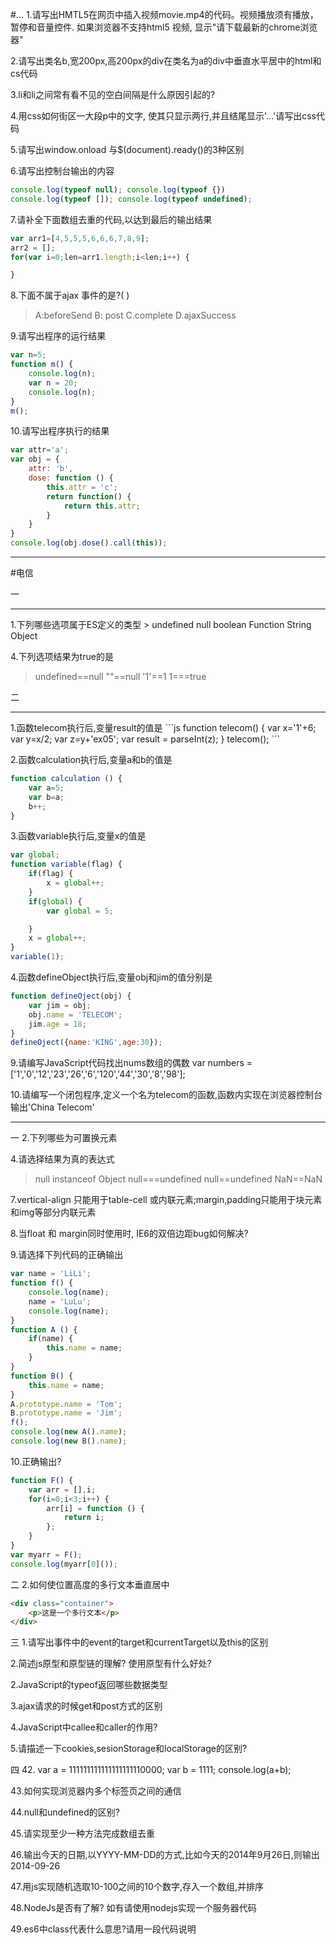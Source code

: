 #...
1.请写出HMTL5在网页中插入视频movie.mp4的代码。视频播放须有播放，暂停和音量控件.
如果浏览器不支持html5 视频, 显示"请下载最新的chrome浏览器"

2.请写出类名b,宽200px,高200px的div在类名为a的div中垂直水平居中的html和cs代码

3.li和li之间常有看不见的空白间隔是什么原因引起的?

4.用css如何街区一大段p中的文字, 使其只显示两行,并且结尾显示'...'请写出css代码

5.请写出window.onload 与$(document).ready()的3种区别

6.请写出控制台输出的内容
```js
console.log(typeof null); console.log(typeof {})
console.log(typeof []); console.log(typeof undefined);
```

7.请补全下面数组去重的代码,以达到最后的输出结果
```js
var arr1=[4,5,5,5,6,6,6,7,8,9];
arr2 = [];
for(var i=0;len=arr1.length;i<len;i++) {

}
```

8.下面不属于ajax 事件的是?( )
> A:beforeSend B: post C.complete D.ajaxSuccess

9.请写出程序的运行结果
```js
var n=5;
function m() {
    console.log(n);        
    var n = 20;
    console.log(n);
}
m();
```

10.请写出程序执行的结果
```js
var attr='a';
var obj = {
    attr: 'b',
    dose: function () {
        this.attr = 'c';
        return function() {
            return this.attr;
        }
    }
}
console.log(obj.dose().call(this));
```

<hr>

#电信

一 
<hr>
1.下列哪些选项属于ES定义的类型
> undefined null boolean Function String Object

4.下列选项结果为true的是
>undefined==null ""==null '1'==1 1===true


二
<hr>
1.函数telecom执行后,变量result的值是
```js
function telecom() {
    var x='1'+6;
    var y=x/2;
    var z=y+'ex05';
    var result = parseInt(z);
}
telecom();
```

2.函数calculation执行后,变量a和b的值是
```js
function calculation () {
    var a=5;
    var b=a;
    b++;
}
```

3.函数variable执行后,变量x的值是
```js
var global;
function variable(flag) {
    if(flag) {
        x = global++;
    }
    if(global) {
        var global = 5;

    }
    x = global++;
}
variable(1);

```

4.函数defineObject执行后,变量obj和jim的值分别是
```js
function defineOject(obj) {
    var jim = obj;
    obj.name = 'TELECOM';
    jim.age = 18;
}
defineOject({name:'KING',age:30});

```

9.请编写JavaScript代码找出nums数组的偶数
var numbers = ['1','0','12','23','26','6','120','44','30','8','98'];

10.请编写一个闭包程序,定义一个名为telecom的函数,函数内实现在浏览器控制台输出'China Telecom'


------

一
2.下列哪些为可置换元素

4.请选择结果为真的表达式
> null instanceof Object  null===undefined  null==undefined NaN==NaN

7.vertical-align 只能用于table-cell 或内联元素;margin,padding只能用于块元素和img等部分内联元素

8.当float 和 margin同时使用时, IE6的双倍边距bug如何解决?

9.请选择下列代码的正确输出
```js
var name = 'LiLi';
function f() {
    console.log(name);
    name = 'LuLu';
    console.log(name);
}
function A () {
    if(name) {
        this.name = name;
    }
}
function B() {
    this.name = name;
}
A.prototype.name = 'Tom';
B.prototype.name = 'Jim';
f();
console.log(new A().name);
console.log(new B().name);
```

10.正确输出?
```js
function F() {
    var arr = [],i;
    for(i=0;i<3;i++) {
        arr[i] = function () {
            return i;
        };
    }
}
var myarr = F();
console.log(myarr[0]());
```

二
2.如何使位置高度的多行文本垂直居中
```html
<div class="container">
    <p>这是一个多行文本</p>
</div>
```

三
1.请写出事件中的event的target和currentTarget以及this的区别

2.简述js原型和原型链的理解? 使用原型有什么好处?

2.JavaScript的typeof返回哪些数据类型

3.ajax请求的时候get和post方式的区别

4.JavaScript中callee和caller的作用?

5.请描述一下cookies,sesionStorage和localStorage的区别?

四
42. var a = 111111111111111111110000; var b = 1111; console.log(a+b);

43.如何实现浏览器内多个标签页之间的通信

44.null和undefined的区别?

45.请实现至少一种方法完成数组去重

46.输出今天的日期,以YYYY-MM-DD的方式,比如今天的2014年9月26日,则输出2014-09-26

47.用js实现随机选取10-100之间的10个数字,存入一个数组,并排序

48.NodeJs是否有了解? 如有请使用nodejs实现一个服务器代码

49.es6中class代表什么意思?请用一段代码说明